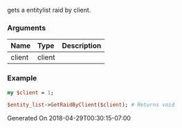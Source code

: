 gets a entitylist raid by client.
### Arguments
**Name**|**Type**|**Description**
:---|:---|:---
client|client|

### Example

```perl
my $client = 1;

$entity_list->GetRaidByClient($client); # Returns void
```


Generated On 2018-04-29T00:30:15-07:00
